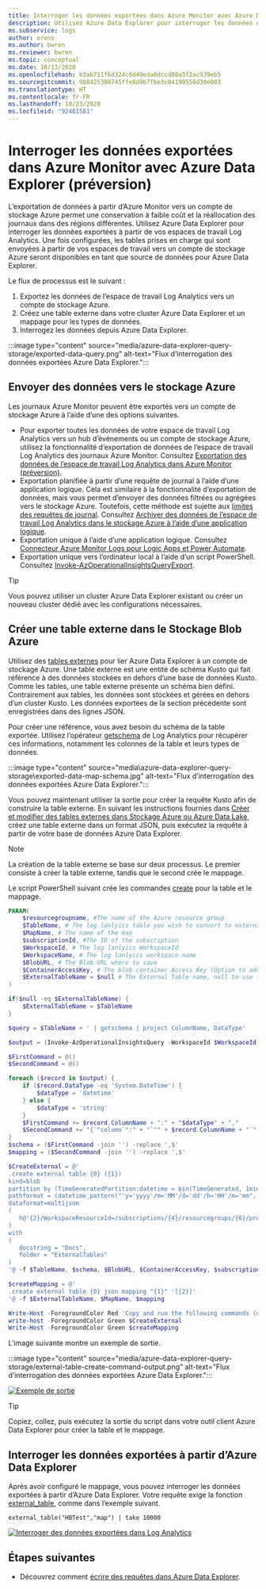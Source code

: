 ```yaml
---
title: Interroger les données exportées dans Azure Monitor avec Azure Data Explorer (préversion)
description: Utilisez Azure Data Explorer pour interroger les données exportées à partir de votre espace de travail Log Analytics vers un compte de stockage Azure.
ms.subservice: logs
author: orens
ms.author: bwren
ms.reviewer: bwren
ms.topic: conceptual
ms.date: 10/13/2020
ms.openlocfilehash: b3ab711f6d324c6d49eda0dccd88a3f2ac939eb5
ms.sourcegitcommit: 9b8425300745ffe8d9b7fbe3c04199550d30e003
ms.translationtype: HT
ms.contentlocale: fr-FR
ms.lasthandoff: 10/23/2020
ms.locfileid: "92461581"
---
```

# <a name="query-exported-data-from-azure-monitor-using-azure-data-explorer-preview"></a>Interroger les données exportées dans Azure Monitor avec Azure Data Explorer (préversion)
L’exportation de données à partir d’Azure Monitor vers un compte de stockage Azure permet une conservation à faible coût et la réallocation des journaux dans des régions différentes. Utilisez Azure Data Explorer pour interroger les données exportées à partir de vos espaces de travail Log Analytics. Une fois configurées, les tables prises en charge qui sont envoyées à partir de vos espaces de travail vers un compte de stockage Azure seront disponibles en tant que source de données pour Azure Data Explorer.

Le flux de processus est le suivant : 

1.  Exportez les données de l’espace de travail Log Analytics vers un compte de stockage Azure.
2.  Créez une table externe dans votre cluster Azure Data Explorer et un mappage pour les types de données.
3.  Interrogez les données depuis Azure Data Explorer.

:::image type="content" source="media/azure-data-explorer-query-storage/exported-data-query.png" alt-text="Flux d’interrogation des données exportées Azure Data Explorer.":::



## <a name="send-data-to-azure-storage"></a>Envoyer des données vers le stockage Azure
Les journaux Azure Monitor peuvent être exportés vers un compte de stockage Azure à l’aide d’une des options suivantes.

- Pour exporter toutes les données de votre espace de travail Log Analytics vers un hub d’événements ou un compte de stockage Azure, utilisez la fonctionnalité d’exportation de données de l’espace de travail Log Analytics des journaux Azure Monitor. Consultez [Exportation des données de l’espace de travail Log Analytics dans Azure Monitor (préversion)](logs-data-export.md).
- Exportation planifiée à partir d’une requête de journal à l’aide d’une application logique. Cela est similaire à la fonctionnalité d’exportation de données, mais vous permet d’envoyer des données filtrées ou agrégées vers le stockage Azure. Toutefois, cette méthode est sujette aux [limites des requêtes de journal](../service-limits.md#log-analytics-workspaces). Consultez [Archiver des données de l’espace de travail Log Analytics dans le stockage Azure à l’aide d’une application logique](logs-export-logic-app.md).
- Exportation unique à l’aide d’une application logique. Consultez [Connecteur Azure Monitor Logs pour Logic Apps et Power Automate](logicapp-flow-connector.md).
- Exportation unique vers l’ordinateur local à l’aide d’un script PowerShell. Consultez [Invoke-AzOperationalInsightsQueryExport](https://www.powershellgallery.com/packages/Invoke-AzOperationalInsightsQueryExport).

> [!TIP]
> Vous pouvez utiliser un cluster Azure Data Explorer existant ou créer un nouveau cluster dédié avec les configurations nécessaires.

## <a name="create-an-external-table-located-in-azure-blob-storage"></a>Créer une table externe dans le Stockage Blob Azure
Utilisez des [tables externes](/azure/data-explorer/kusto/query/schema-entities/externaltables) pour lier Azure Data Explorer à un compte de stockage Azure. Une table externe est une entité de schéma Kusto qui fait référence à des données stockées en dehors d’une base de données Kusto. Comme les tables, une table externe présente un schéma bien défini. Contrairement aux tables, les données sont stockées et gérées en dehors d’un cluster Kusto. Les données exportées de la section précédente sont enregistrées dans des lignes JSON.

Pour créer une référence, vous avez besoin du schéma de la table exportée. Utilisez l’opérateur [getschema](/azure/data-explorer/kusto/query/getschemaoperator) de Log Analytics pour récupérer ces informations, notamment les colonnes de la table et leurs types de données.

:::image type="content" source="media\azure-data-explorer-query-storage\exported-data-map-schema.jpg" alt-text="Flux d’interrogation des données exportées Azure Data Explorer.":::

Vous pouvez maintenant utiliser la sortie pour créer la requête Kusto afin de construire la table externe.
En suivant les instructions fournies dans [Créer et modifier des tables externes dans Stockage Azure ou Azure Data Lake](/azure/data-explorer/kusto/management/external-tables-azurestorage-azuredatalake), créez une table externe dans un format JSON, puis exécutez la requête à partir de votre base de données Azure Data Explorer.

>[!NOTE]
>La création de la table externe se base sur deux processus. Le premier consiste à créer la table externe, tandis que le second crée le mappage.

Le script PowerShell suivant crée les commandes [create](/azure/data-explorer/kusto/management/external-tables-azurestorage-azuredatalake#create-external-table-mapping) pour la table et le mappage.

```powershell
PARAM(
    $resourcegroupname, #The name of the Azure resource group
    $TableName, # The log lanlyics table you wish to convert to external table
    $MapName, # The name of the map
    $subscriptionId, #The ID of the subscription
    $WorkspaceId, # The log lanlyics WorkspaceId
    $WorkspaceName, # The log lanlyics workspace name
    $BlobURL, # The Blob URL where to save
    $ContainerAccessKey, # The blob container Access Key (Option to add a SAS url)
    $ExternalTableName = $null # The External Table name, null to use the same name
)

if($null -eq $ExternalTableName) {
    $ExternalTableName = $TableName
}

$query = $TableName + ' | getschema | project ColumnName, DataType'

$output = (Invoke-AzOperationalInsightsQuery -WorkspaceId $WorkspaceId -Query $query).Results

$FirstCommand = @()
$SecondCommand = @()

foreach ($record in $output) {
    if ($record.DataType -eq 'System.DateTime') {
        $dataType = 'datetime'
    } else {
        $dataType = 'string'
    }
    $FirstCommand += $record.ColumnName + ":" + "$dataType" + ","
    $SecondCommand += "{`"column`":" + "`"" + $record.ColumnName + "`"," + "`"datatype`":`"$dataType`",`"path`":`"$." + $record.ColumnName + "`"},"
}
$schema = ($FirstCommand -join '') -replace ',$'
$mapping = ($SecondCommand -join '') -replace ',$'

$CreateExternal = @'
.create external table {0} ({1})
kind=blob
partition by (TimeGeneratedPartition:datetime = bin(TimeGenerated, 1min))
pathformat = (datetime_pattern("'y='yyyy'/m='MM'/d='dd'/h='HH'/m='mm", TimeGeneratedPartition))
dataformat=multijson
(
   h@'{2}/WorkspaceResourceId=/subscriptions/{4}/resourcegroups/{6}/providers/microsoft.operationalinsights/workspaces/{5};{3}'
)
with
(
   docstring = "Docs",
   folder = "ExternalTables"
)
'@ -f $TableName, $schema, $BlobURL, $ContainerAccessKey, $subscriptionId, $WorkspaceName, $resourcegroupname,$WorkspaceId

$createMapping = @'
.create external table {0} json mapping "{1}" '[{2}]'
'@ -f $ExternalTableName, $MapName, $mapping

Write-Host -ForegroundColor Red 'Copy and run the following commands (one by one), on your Azure Data Explorer cluster query window to create the external table and mappings:'
write-host -ForegroundColor Green $CreateExternal
Write-Host -ForegroundColor Green $createMapping
```

L’image suivante montre un exemple de sortie.

:::image type="content" source="media/azure-data-explorer-query-storage/external-table-create-command-output.png" alt-text="Flux d’interrogation des données exportées Azure Data Explorer.":::

[![Exemple de sortie](media/azure-data-explorer-query-storage/external-table-create-command-output.png)](media/azure-data-explorer-query-storage/external-table-create-command-output.png#lightbox)

>[!TIP]
>Copiez, collez, puis exécutez la sortie du script dans votre outil client Azure Data Explorer pour créer la table et le mappage.

## <a name="query-the-exported-data-from-azure-data-explorer"></a>Interroger les données exportées à partir d’Azure Data Explorer 

Après avoir configuré le mappage, vous pouvez interroger les données exportées à partir d’Azure Data Explorer. Votre requête exige la fonction [external_table](/azure/data-explorer/kusto/query/externaltablefunction), comme dans l’exemple suivant.

```kusto
external_table("HBTest","map") | take 10000
```

[![Interroger des données exportées dans Log Analytics](media/azure-data-explorer-query-storage/external-table-query.png)](media/azure-data-explorer-query-storage/external-table-query.png#lightbox)

## <a name="next-steps"></a>Étapes suivantes

- Découvrez comment [écrire des requêtes dans Azure Data Explorer](https://docs.microsoft.com/azure/data-explorer/write-queries).
